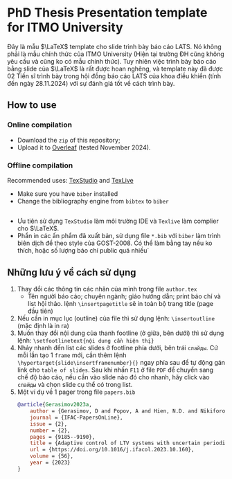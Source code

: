# PhD Thesis Presentation template for ITMO University

Đây là mẫu $\LaTeX$ template cho slide trình bày báo cáo LATS. Nó không phải là mẫu chính thức của ITMO University (Hiện tại trường ĐH cũng không yêu cầu và cũng ko có mẫu chính thức). Tuy nhiên việc trình bày báo cáo bằng slide của $\LaTeX$ là rất được hoan nghêng, và template này đã được 02 Tiến sĩ trình bày trong hội đồng báo cáo LATS của khoa điều khiển (tính đến ngày 28.11.2024) với sự đánh giá tốt về cách trình bày.

## How to use

### Online compilation
* Download the `zip` of this repository;
* Upload it to [Overleaf](https://www.overleaf.com/) (tested November 2024).
### Offline compilation
Recommended uses: [TexStudio](https://www.texstudio.org/) and [TexLive](https://tug.org/texlive/)
- Make sure you have `biber` installed
- Change the bibliography engine from `bibtex` to `biber`
##
- Ưu tiên sử dụng `TexStudio` làm môi trường IDE và `Texlive` làm complier cho $\LaTeX$. 
 - Phần in các ấn phẩm đã xuất bản, sử dụng file `*.bib` với `biber` làm trình biên dịch để theo style của GOST-2008. Có thể làm bằng tay nếu ko thích, hoặc số lượng báo chí public quá nhiều`

## Những lưu ý về cách sử dụng
1. Thay đổi các thông tin các nhân của mình trong file `author.tex`
    - Tên người báo cáo; chuyên ngành; giáo hướng dẫn; print báo chí và list hội thảo. lệnh `\insertpagetitle` sẽ in toàn bộ trang title (page đầu tiên)
2. Nếu cần in mục lục (outline) của file thì sử dụng lệnh: `\insertoutline` (mặc định là in ra)
3. Muốn thay đổi nội dung của thanh footline (ở giữa, bên dưới) thì sử dụng lệnh: `\setfootlinetext{nội dung cần hiện thị}`
4. Nhảy nhanh đến list các slides ở footline phía dưới, bên trái `слайды`. Cứ mỗi lần tạo 1 `frame` mới, cần thêm lệnh `\hypertarget{slide\insertframenumber}{}` ngay phía sau để tự động gán link cho `table of slides`. Sau khi nhấn `F11` ở file `PDF` để chuyển sang chế độ báo cáo, nếu cần vào slide nào đó cho nhanh, hãy click vào `слайды` và chọn slide cụ thể có trong list.
5. Một ví dụ về 1 pager trong file `papers.bib`
    ```bib
    @article{Gerasimov2023a,
        author = {Gerasimov, D and Popov, A and Hien, N.D. and Nikiforov, V},
        journal = {IFAC-PapersOnLine},
        issue = {2},
        number = {2},
        pages = {9185--9190}, 
        title = {Adaptive control of LTV systems with uncertain periodic coefficients},
        url = {https://doi.org/10.1016/j.ifacol.2023.10.160},
        volume = {56},
        year = {2023}
    }
    ``` 
